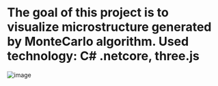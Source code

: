 # The goal of this project is to visualize microstructure generated by MonteCarlo algorithm. Used technology: C# .netcore, three.js

![image](https://user-images.githubusercontent.com/37092171/142293316-43d6a6ab-0a9f-4b9b-83de-f04286bf3142.png)
